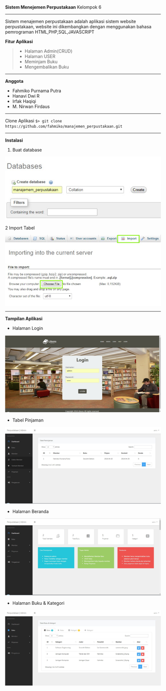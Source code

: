 **Sistem Menejemen Perpustakaan**
Kelompok 6

------------
Sistem menajemen perpustakaan adalah aplikasi sistem website perpustakaan, website ini dikembangkan dengan menggunakan bahasa pemrograman HTML,PHP,SQL,JAVASCRIPT

**Fitur Aplikasi**
> - Halaman Admin(CRUD)
> - Halaman USER
> - Meminjam Buku
> - Mengembalikan Buku


------------
**Anggota**
- Fahmiko Purnama Putra
- Hanavi Dwi R
- Irfak Haqiqi
- M. Nirwan Firdaus

------------


Clone Aplikasi
`$> git clone https://github.com/fahmiko/manajemen_perpustakaan.git`

------------

**Instalasi**
1. Buat database

[![databse](https://raw.githubusercontent.com/fahmiko/manajemen_perpustakaan/master/assets/img/review/create_database.jpg "databse")](https://raw.githubusercontent.com/fahmiko/manajemen_perpustakaan/master/assets/img/review/create_database.jpg "databse")

2  Import Tabel

[![Import](https://raw.githubusercontent.com/fahmiko/manajemen_perpustakaan/master/assets/img/review/import.jpg "Import")](https://raw.githubusercontent.com/fahmiko/manajemen_perpustakaan/master/assets/img/review/import.jpg "Import")

------------

**Tampilan Aplikasi**
- Halaman Login

[![Login](https://raw.githubusercontent.com/fahmiko/manajemen_perpustakaan/master/assets/img/review/login2.jpg "Login")](https://raw.githubusercontent.com/fahmiko/manajemen_perpustakaan/master/assets/img/review/login2.jpg "Login")

- Tabel Pinjaman

[![Tabel Pinjaman](https://raw.githubusercontent.com/fahmiko/manajemen_perpustakaan/master/assets/img/review/pinjaman.jpg "Tabel Pinjaman")](https://raw.githubusercontent.com/fahmiko/manajemen_perpustakaan/master/assets/img/review/pinjaman.jpg "Tabel Pinjaman")


- Halaman Beranda

[![Beranda](https://raw.githubusercontent.com/fahmiko/manajemen_perpustakaan/master/assets/img/review/beranda.jpg "Beranda")](https://raw.githubusercontent.com/fahmiko/manajemen_perpustakaan/master/assets/img/review/beranda.jpg "Beranda")


- Halaman Buku & Kategori

[![Buku](https://raw.githubusercontent.com/fahmiko/manajemen_perpustakaan/master/assets/img/review/buku_kategori.jpg "Buku")](https://raw.githubusercontent.com/fahmiko/manajemen_perpustakaan/master/assets/img/review/buku_kategori.jpg "Buku")